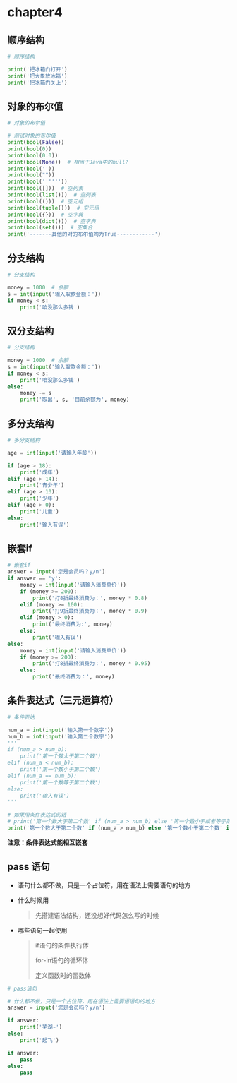 # chapter4

## 顺序结构

```python
# 顺序结构

print('把冰箱门打开')
print('把大象放冰箱')
print('把冰箱门关上')
```



## 对象的布尔值

```python
# 对象的布尔值

# 测试对象的布尔值
print(bool(False))
print(bool(0))
print(bool(0.0))
print(bool(None))  # 相当于Java中的null?
print(bool(''))
print(bool(""))
print(bool(''''''))
print(bool([]))  # 空列表
print(bool(list()))  # 空列表
print(bool(()))  # 空元组
print(bool(tuple()))  # 空元组
print(bool({}))  # 空字典
print(bool(dict()))  # 空字典
print(bool(set()))  # 空集合
print('-------其他的对的布尔值均为True------------')
```



## 分支结构

```python
# 分支结构

money = 1000  # 余额
s = int(input('输入取款金额：'))
if money < s:
    print('咱没那么多钱')
```



## 双分支结构

```python
# 分支结构

money = 1000  # 余额
s = int(input('输入取款金额：'))
if money < s:
    print('咱没那么多钱')
else:
    money -= s
    print('取出', s, '目前余额为', money)
```



## 多分支结构

```python
# 多分支结构

age = int(input('请输入年龄'))

if (age > 18):
    print('成年')
elif (age > 14):
    print('青少年')
elif (age > 10):
    print('少年')
elif (age > 0):
    print('儿童')
else:
    print('输入有误')
```



## 嵌套if

```python
# 嵌套if
answer = input('您是会员吗？y/n')
if answer == 'y':
    money = int(input('请输入消费单价'))
    if (money >= 200):
        print('打8折最终消费为：', money * 0.8)
    elif (money >= 100):
        print('打9折最终消费为：', money * 0.9)
    elif (money > 0):
        print('最终消费为:', money)
    else:
        print('输入有误')
else:
    money = int(input('请输入消费单价'))
    if (money >= 200):
        print('打8折最终消费为：', money * 0.95)
    else:
        print('最终消费为：', money)
```



## 条件表达式（三元运算符）

```python
# 条件表达

num_a = int(input('输入第一个数字'))
num_b = int(input('输入第二个数字'))
'''
if (num_a > num_b):
    print('第一个数大于第二个数')
elif (num_a < num_b):
    print('第一个数小于第二个数')
elif (num_a == num_b):
    print('第一个数等于第二个数')
else:
    print('输入有误')
'''

# 如果用条件表达式的话
# print('第一个数大于第二个数' if (num_a > num_b) else '第一个数小于或者等于第二个数')
print('第一个数大于第二个数' if (num_a > num_b) else '第一个数小于第二个数' if (num_a > num_b) else '第一个数等于第二个数')
```

**注意：条件表达式能相互嵌套**



## pass 语句

* 语句什么都不做，只是一个占位符，用在语法上需要语句的地方

* 什么时候用

  > 先搭建语法结构，还没想好代码怎么写的时候

* 哪些语句一起使用

  > if语句的条件执行体
  >
  > for-in语句的循环体
  >
  > 定义函数时的函数体

```python
# pass语句

# 什么都不做，只是一个占位符，用在语法上需要语语句的地方
answer = input('您是会员吗？y/n')

if answer:
    print('芜湖~')
else:
    print('起飞')

if answer:
    pass
else:
    pass
```

















